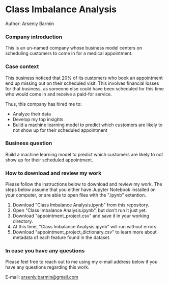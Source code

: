 # Class Imbalance Analysis
Author: Arseniy Barmin

### Company introduction
This is an un-named company whose business model centers on scheduling customers to come in for a medical appointment.

### Case context
This business noticed that 20% of its customers who book an appointment end up missing out on their scheduled visit. This involves financial losses for that business, as someone else could have been scheduled for this time who would come in and receive a paid-for service.

Thus, this company has hired me to:
- Analyze their data
- Develop my top insights
- Build a machine learning model to predict which customers are likely to not show up for their scheduled appointment

### Business question

Build a machine learning model to predict which customers are likely to not show up for their scheduled appointment.

### How to download and review my work

Please follow the instructions below to download and review my work. The steps below assume that you either have Jupyter Notebook installed on your computer, or are able to open files with the ".ipynb" extention.

1. Download "Class Imbalance Analysis.ipynb" from this repository.
2. Open "Class Imbalance Analysis.ipynb", but don't run it just yet.
3. Download "appointment_project.csv" and save it in your working directory.
4. At this time, "Class Imbalance Analysis.ipynb" will run without errors.
5. Download "appointment_project_dictionary.csv" to learn more about metadata of each feature found in the dataset.

### In case you have any questions

Please feel free to reach out to me using my e-mail address below if you have any questions regarding this work.

E-mail: arseniy.barmin@gmail.com
